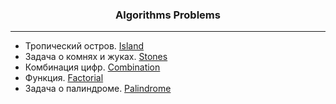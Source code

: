 <h3 align="center">Algorithms Problems</h3>

---
* Тропический остров. [Island](Island/README.md)
* Задача о комнях и жуках. [Stones](stones/README.md)
* Комбинация цифр. [Combination](Combination/README.md)
* Функция. [Factorial](Factorial)
* Задача о палиндроме. [Palindrome](Palindrom/README.md)

